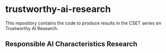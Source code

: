 # trustworthy-ai-research
This repository contains the code to produce results in the CSET series on Trustworthy AI Research. 

##  Responsible AI Characteristics Research
